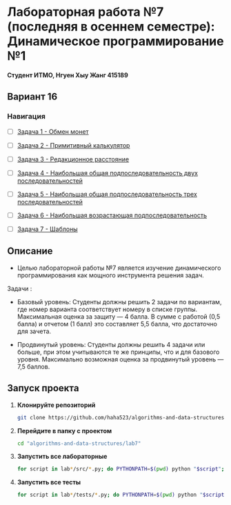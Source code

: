 # Лабораторная работа №7 (последняя в осеннем семестре): Динамическое программирование №1

**Студент ИТМО,  Нгуен Хыу Жанг  415189**  

## Вариант 16

### Навигация

- [ ] [Задача 1 - Обмен монет](https://github.com/haha523/algorithms-and-data-structures/blob/e4f608244ba93cce153e4c86a442824195946023/lab7/task%201/README.md)
- [ ] [Задача 2 - Примитивный калькулятор](https://github.com/haha523/algorithms-and-data-structures/blob/e4f608244ba93cce153e4c86a442824195946023/lab7/task%202/README.md)
- [ ] [Задача 3 - Редакционное расстояние](https://github.com/haha523/algorithms-and-data-structures/blob/e4f608244ba93cce153e4c86a442824195946023/lab7/task%203/README.md)
- [ ] [Задача 4 - Наибольшая общая подпоследовательность двух последовательностей](https://github.com/haha523/algorithms-and-data-structures/blob/e4f608244ba93cce153e4c86a442824195946023/lab7/task%204/README.md)
- [ ] [Задача 5 - Наибольшая общая подпоследовательность трех последовательностей](https://github.com/haha523/algorithms-and-data-structures/blob/e4f608244ba93cce153e4c86a442824195946023/lab7/task%205/README.md)
- [ ] [Задача 6 - Наибольшая возрастающая подпоследовательность](https://github.com/haha523/algorithms-and-data-structures/blob/e4f608244ba93cce153e4c86a442824195946023/lab7/task%206/README.md)
- [ ] [Задача 7 - Шаблоны](https://github.com/haha523/algorithms-and-data-structures/blob/e4f608244ba93cce153e4c86a442824195946023/lab7/task%207/README.md)



## Описание

- Целью лабораторной работы №7 является изучение динамического программирования как мощного инструмента решения задач.

Задачи :

- Базовый уровень: Студенты должны решить 2 задачи по вариантам, где номер варианта соответствует номеру в списке группы. Максимальная оценка за защиту — 4 балла. В сумме с работой (0,5 балла) и отчетом (1 балл) это составляет 5,5 балла, что достаточно для зачета.

- Продвинутый уровень: Студенты должны решить 4 задачи или больше, при этом учитываются те же принципы, что и для базового уровня. Максимально возможная оценка за продвинутый уровень — 7,5 баллов.

## Запуск проекта


1. **Клонируйте репозиторий**
   ```bash
   git clone https://github.com/haha523/algorithms-and-data-structures.git
   ```
2. **Перейдите в папку с проектом**
   ```bash
   cd "algorithms-and-data-structures/lab7"
   ```
3. **Запустить все лабораторные**
    ```bash
    for script in lab*/src/*.py; do PYTHONPATH=$(pwd) python "$script"; done
   ```
4. **Запустить все тесты**
   ```bash
   for script in lab*/tests/*.py; do PYTHONPATH=$(pwd) python "$script"; done
   ```





